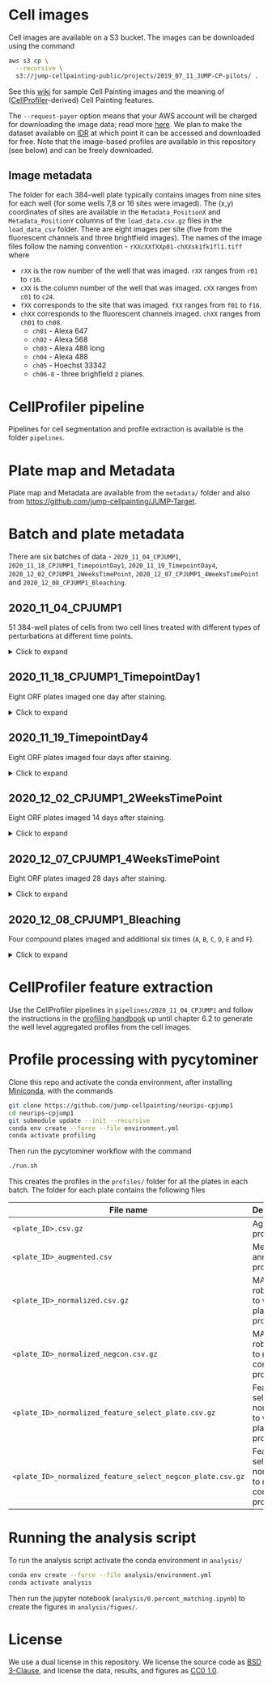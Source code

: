 # Cell images
Cell images are available on a S3 bucket. The images can be downloaded using the command

```bash
aws s3 cp \
  --recursive \
  s3://jump-cellpainting-public/projects/2019_07_11_JUMP-CP-pilots/ . --request-payer 
```

See this [wiki](https://github.com/carpenterlab/2016_bray_natprot/wiki/What-do-Cell-Painting-features-mean%3F) for sample Cell Painting images and the meaning of ([CellProfiler](https://cellprofiler.org/)-derived) Cell Painting features. 

The `--request-payer` option means that your AWS account will be charged for downloading the image data; read more [here](https://docs.aws.amazon.com/AmazonS3/latest/userguide/RequesterPaysBuckets.html). We plan to make the dataset available on [IDR](https://idr.openmicroscopy.org/) at which point it can be accessed and downloaded for free. Note that the image-based profiles are available in this repository (see below) and can be freely downloaded. 

## Image metadata
The folder for each 384-well plate typically contains images from nine sites for each well (for some wells 7,8 or 16 sites were imaged). 
The (x,y) coordinates of sites are available in the `Metadata_PositionX` and `Metadata_PositionY` columns of the `load_data.csv.gz` files in the `load_data_csv` folder. 
There are eight images per site (five from the fluorescent channels and three brightfield images). 
The names of the image files follow the naming convention - `rXXcXXfXXp01-chXXsk1fk1fl1.tiff` where
- `rXX` is the row number of the well that was imaged. `rXX` ranges from `r01` to `r16`.
- `cXX` is the column number of the well that was imaged. `cXX` ranges from `c01` to `c24`.
- `fXX` corresponds to the site that was imaged. `fXX` ranges from `f01` to `f16`.
- `chXX` corresponds to the fluorescent channels imaged. `chXX` ranges from `ch01` to `ch08`.
    - `ch01` - Alexa 647
    - `ch02` - Alexa 568
    - `ch03` - Alexa 488 long
    - `ch04` - Alexa 488
    - `ch05` - Hoechst 33342
    - `ch06-8` - three brighfield z planes.

# CellProfiler pipeline
Pipelines for cell segmentation and profile extraction is available is the folder `pipelines`.

# Plate map and Metadata
Plate map and Metadata are available from the `metadata/` folder and also from https://github.com/jump-cellpainting/JUMP-Target.

# Batch and plate metadata 
There are six batches of data - `2020_11_04_CPJUMP1`, `2020_11_18_CPJUMP1_TimepointDay1`, `2020_11_19_TimepointDay4`, `2020_12_02_CPJUMP1_2WeeksTimePoint`, `2020_12_07_CPJUMP1_4WeeksTimePoint` and `2020_12_08_CPJUMP1_Bleaching`.

## 2020_11_04_CPJUMP1

51 384-well plates of cells from two cell lines treated with different types of perturbations at different time points.

<details>
<summary>Click to expand</summary>

| Barcode    | Description                                     |
| ---------- | ----------------------------------------------- |
| BR00118049 | A549 96-hour ORF w/ Blasticidin Plate 1         |
| BR00118050 | A549 96-hour ORF Plate 1                        |
| BR00117006 | A549 96-hour ORF Plate 2                        |
| BR00118039 | U2OS 96-hour ORF Plate 1                        |
| BR00118040 | U2OS 96-hour ORF Plate 2                        |
| BR00117020 | A549 48-hour ORF Plate 1                        |
| BR00117021 | A549 48-hour ORF Plate 2                        |
| BR00117022 | U2OS 48-hour ORF Plate 1                        |
| BR00117023 | U2OS 48-hour ORF Plate 2                        |
| BR00118041 | A549 96-hour CRISPR Plate 1                     |
| BR00118042 | A549 96-hour CRISPR Plate 2                     |
| BR00118043 | A549 96-hour CRISPR Plate 3                     |
| BR00118044 | A549 96-hour CRISPR Plate 4                     |
| BR00118045 | U2OS 96-hour CRISPR Plate 1                     |
| BR00118046 | U2OS 96-hour CRISPR Plate 2                     |
| BR00118047 | U2OS 96-hour CRISPR Plate 3                     |
| BR00118048 | U2OS 96-hour CRISPR Plate 4                     |
| BR00117003 | A549 144-hour CRISPR Plate 1                    |
| BR00117004 | A549 144-hour CRISPR Plate 2                    |
| BR00117005 | A549 144-hour CRISPR Plate 3                    |
| BR00117000 | A549 144-hour CRISPR Plate 4                    |
| BR00117002 | A549 144-hour CRISPR w/ Puromycin Plate 1       |
| BR00117001 | A549 144-hour CRISPR w/ Puromycin Plate 2       |
| BR00116997 | U2OS 144-hour CRISPR Plate 1                    |
| BR00116998 | U2OS 144-hour CRISPR Plate 2                    |
| BR00116999 | U2OS 144-hour CRISPR Plate 3                    |
| BR00116996 | U2OS 144-hour CRISPR Plate 4                    |
| BR00116991 | A549 24-hour Compound Plate 1                   |
| BR00116992 | A549 24-hour Compound Plate 2                   |
| BR00116993 | A549 24-hour Compound Plate 3                   |
| BR00116994 | A549 24-hour Compound Plate 4                   |
| BR00116995 | U2OS 24-hour Compound Plate 1                   |
| BR00117024 | U2OS 24-hour Compound Plate 2                   |
| BR00117025 | U2OS 24-hour Compound Plate 3                   |
| BR00117026 | U2OS 24-hour Compound Plate 4                   |
| BR00117017 | A549 48-hour Compound Plate 1                   |
| BR00117019 | A549 48-hour Compound Plate 2                   |
| BR00117015 | A549 48-hour Compound Plate 3                   |
| BR00117016 | A549 48-hour Compound Plate 4                   |
| BR00117012 | U2OS 48-hour Compound Plate 1                   |
| BR00117013 | U2OS 48-hour Compound Plate 2                   |
| BR00117010 | U2OS 48-hour Compound Plate 3                   |
| BR00117011 | U2OS 48-hour Compound Plate 4                   |
| BR00117054 | A549 48-hour +20% Seed Density Compound Plate 1 |
| BR00117055 | A549 48-hour +20% Seed Density Compound Plate 2 |
| BR00117008 | A549 48-hour -20% Seed Density Compound Plate 1 |
| BR00117009 | A549 48-hour -20% Seed Density Compound Plate 2 |
| BR00117052 | A549 Cas9 48-hour Compound Plate 1              |
| BR00117053 | A549 Cas9 48-hour Compound Plate 2              |
| BR00117050 | A549 Cas9 48-hour Compound Plate 3              |
| BR00117051 | A549 Cas9 48-hour Compound Plate 4              |

</details>

## 2020_11_18_CPJUMP1_TimepointDay1

Eight ORF plates imaged one day after staining.

<details>
<summary>Click to expand</summary>

| Barcode    | Description                                     |
| ---------- | ----------------------------------------------- |
| BR00118050 | A549 96-hour ORF Plate 1                        |
| BR00117006 | A549 96-hour ORF Plate 2                        |
| BR00118039 | U2OS 96-hour ORF Plate 1                        |
| BR00118040 | U2OS 96-hour ORF Plate 2                        |
| BR00117020 | A549 48-hour ORF Plate 1                        |
| BR00117021 | A549 48-hour ORF Plate 2                        |
| BR00117022 | U2OS 48-hour ORF Plate 1                        |
| BR00117023 | U2OS 48-hour ORF Plate 2                        |

</details>

## 2020_11_19_TimepointDay4

Eight ORF plates imaged four days after staining.

<details>
<summary>Click to expand</summary>

| Barcode    | Description                                     |
| ---------- | ----------------------------------------------- |
| BR00118050 | A549 96-hour ORF Plate 1                        |
| BR00117006 | A549 96-hour ORF Plate 2                        |
| BR00118039 | U2OS 96-hour ORF Plate 1                        |
| BR00118040 | U2OS 96-hour ORF Plate 2                        |
| BR00117020 | A549 48-hour ORF Plate 1                        |
| BR00117021 | A549 48-hour ORF Plate 2                        |
| BR00117022 | U2OS 48-hour ORF Plate 1                        |
| BR00117023 | U2OS 48-hour ORF Plate 2                        |

</details>

## 2020_12_02_CPJUMP1_2WeeksTimePoint

Eight ORF plates imaged 14 days after staining.

<details>
<summary>Click to expand</summary>

| Barcode    | Description                                     |
| ---------- | ----------------------------------------------- |
| BR00118050 | A549 96-hour ORF Plate 1                        |
| BR00117006 | A549 96-hour ORF Plate 2                        |
| BR00118039 | U2OS 96-hour ORF Plate 1                        |
| BR00118040 | U2OS 96-hour ORF Plate 2                        |
| BR00117020 | A549 48-hour ORF Plate 1                        |
| BR00117021 | A549 48-hour ORF Plate 2                        |
| BR00117022 | U2OS 48-hour ORF Plate 1                        |
| BR00117023 | U2OS 48-hour ORF Plate 2                        |

</details>

## 2020_12_07_CPJUMP1_4WeeksTimePoint

Eight ORF plates imaged 28 days after staining.

<details>
<summary>Click to expand</summary>

| Barcode    | Description                                     |
| ---------- | ----------------------------------------------- |
| BR00118050 | A549 96-hour ORF Plate 1                        |
| BR00117006 | A549 96-hour ORF Plate 2                        |
| BR00118039 | U2OS 96-hour ORF Plate 1                        |
| BR00118040 | U2OS 96-hour ORF Plate 2                        |
| BR00117020 | A549 48-hour ORF Plate 1                        |
| BR00117021 | A549 48-hour ORF Plate 2                        |
| BR00117022 | U2OS 48-hour ORF Plate 1                        |
| BR00117023 | U2OS 48-hour ORF Plate 2                        |

</details>

## 2020_12_08_CPJUMP1_Bleaching

Four compound plates imaged and additional six times (`A`, `B`, `C`, `D`, `E` and `F`).

<details>
<summary>Click to expand</summary>

| Barcode    | Description                                     |
| ---------- | ----------------------------------------------- |
| BR00116991 | A549 24-hour Compound Plate 1                   |
| BR00116992 | A549 24-hour Compound Plate 2                   |
| BR00116993 | A549 24-hour Compound Plate 3                   |
| BR00116994 | A549 24-hour Compound Plate 4                   |

</details>

# CellProfiler feature extraction
Use the CellProfiler pipelines in `pipelines/2020_11_04_CPJUMP1` and follow the instructions in the [profiling handbook](https://cytomining.github.io/profiling-handbook/) up until chapter 6.2 to generate the well level aggregated profiles from the cell images.

# Profile processing with pycytominer
Clone this repo and activate the conda environment, after installing [Miniconda](https://docs.conda.io/en/latest/miniconda.html), with the commands

```bash
git clone https://github.com/jump-cellpainting/neurips-cpjump1
cd neurips-cpjump1
git submodule update --init --recursive
conda env create --force --file environment.yml
conda activate profiling
```

Then run the pycytominer workflow with the command

```bash
./run.sh
```

This creates the profiles in the `profiles/` folder for all the plates in each batch. The folder for each plate contains the following files

| File name                                                  | Description                                              |
| ---------------------------------------------------------- | -------------------------------------------------------- |
| `<plate_ID>.csv.gz`                                        | Aggregated profiles                                      |
| `<plate_ID>_augmented.csv`                                 | Metadata annotated profiles                              |
| `<plate_ID>_normalized.csv.gz`                             | MAD robustized to whole plate profiles                   |
| `<plate_ID>_normalized_negcon.csv.gz`                      | MAD robustized to negative control profiles              |
| `<plate_ID>_normalized_feature_select_plate.csv.gz`        | Feature selected normalized to whole plate profiles      |
| `<plate_ID>_normalized_feature_select_negcon_plate.csv.gz` | Feature selected normalized to negative control profiles |

# Running the analysis script
To run the analysis script activate the conda environment in `analysis/`

```bash
conda env create --force --file analysis/environment.yml
conda activate analysis
```

Then run the jupyter notebook (`analysis/0.percent_matching.ipynb`) to create the figures in `analysis/figues/`.

# License

We use a dual license in this repository.
We license the source code as [BSD 3-Clause](LICENSE_BSD3.md), and license the data, results, and figures as [CC0 1.0](LICENSE_CC0.md).
